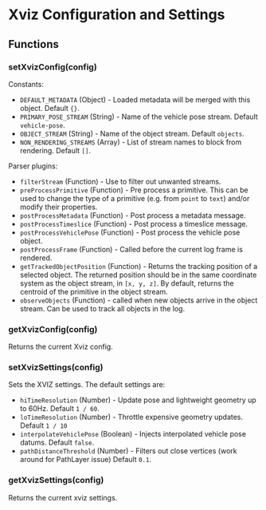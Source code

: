 # Xviz Configuration and Settings


## Functions

### setXvizConfig(config)

Constants:

- `DEFAULT_METADATA` (Object) - Loaded metadata will be merged with this object. Default `{}`.
- `PRIMARY_POSE_STREAM` (String) - Name of the vehicle pose stream. Default `vehicle-pose`.
- `OBJECT_STREAM` (String) - Name of the object stream. Default `objects`.
- `NON_RENDERING_STREAMS` (Array) - List of stream names to block from rendering. Default `[]`.

Parser plugins:

- `filterStream` (Function) - Use to filter out unwanted streams.
- `preProcessPrimitive` (Function) - Pre process a primitive. This can be used to change the type of a primitive (e.g. from `point` to `text`) and/or modify their properties.
- `postProcessMetadata` (Function) - Post process a metadata message.
- `postProcessTimeslice` (Function) - Post process a timeslice message.
- `postProcessVehiclePose` (Function) - Post process the vehicle pose object.
- `postProcessFrame` (Function) - Called before the current log frame is rendered.
- `getTrackedObjectPosition` (Function) - Returns the tracking position of a selected object. The returned position should be in the same coordinate system as the object stream, in `[x, y, z]`. By default, returns the centroid of the primitive in the object stream.
- `observeObjects` (Function) - called when new objects arrive in the object stream. Can be used to track all objects in the log.


### getXvizConfig(config)

Returns the current Xviz config.


### setXvizSettings(config)

Sets the XVIZ settings. The default settings are:

- `hiTimeResolution` (Number) - Update pose and lightweight geometry up to 60Hz. Default `1 / 60`.
- `loTimeResolution` (Number) - Throttle expensive geometry updates. Default `1 / 10`
- `interpolateVehiclePose` (Boolean) - Injects interpolated vehicle pose datums. Default `false`.
- `pathDistanceThreshold` (Number) - Filters out close vertices (work around for PathLayer issue) Default `0.1`.


### getXvizSettings(config)

Returns the current xviz settings.
